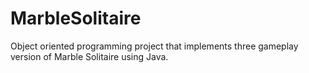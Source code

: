 # MarbleSolitaire
Object oriented programming project that implements three gameplay version of Marble Solitaire using Java.
